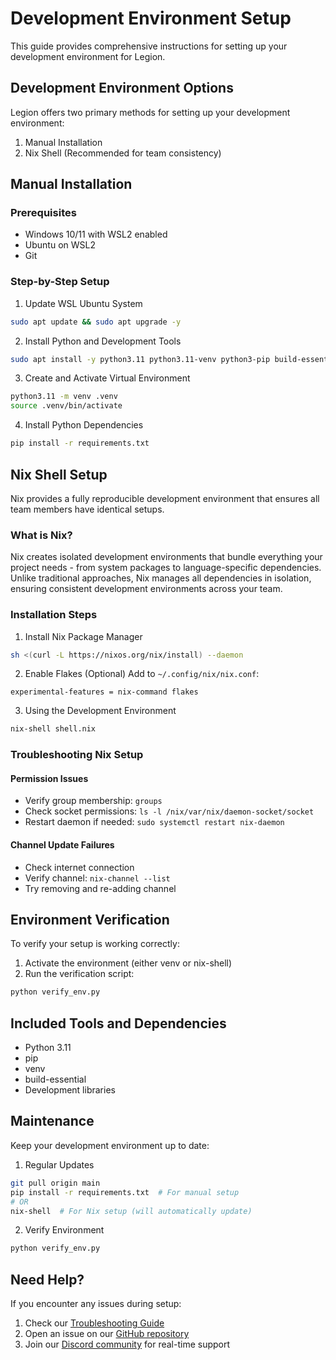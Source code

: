 # Development Environment Setup

This guide provides comprehensive instructions for setting up your development environment for Legion.

## Development Environment Options

Legion offers two primary methods for setting up your development environment:

1. Manual Installation
2. Nix Shell (Recommended for team consistency)

## Manual Installation

### Prerequisites

- Windows 10/11 with WSL2 enabled
- Ubuntu on WSL2
- Git

### Step-by-Step Setup

1. Update WSL Ubuntu System
```bash
sudo apt update && sudo apt upgrade -y
```

2. Install Python and Development Tools
```bash
sudo apt install -y python3.11 python3.11-venv python3-pip build-essential
```

3. Create and Activate Virtual Environment
```bash
python3.11 -m venv .venv
source .venv/bin/activate
```

4. Install Python Dependencies
```bash
pip install -r requirements.txt
```

## Nix Shell Setup

Nix provides a fully reproducible development environment that ensures all team members have identical setups.

### What is Nix?

Nix creates isolated development environments that bundle everything your project needs - from system packages to language-specific dependencies. Unlike traditional approaches, Nix manages all dependencies in isolation, ensuring consistent development environments across your team.

### Installation Steps

1. Install Nix Package Manager
```bash
sh <(curl -L https://nixos.org/nix/install) --daemon
```

2. Enable Flakes (Optional)
Add to `~/.config/nix/nix.conf`:
```
experimental-features = nix-command flakes
```

3. Using the Development Environment
```bash
nix-shell shell.nix
```

### Troubleshooting Nix Setup

#### Permission Issues
- Verify group membership: `groups`
- Check socket permissions: `ls -l /nix/var/nix/daemon-socket/socket`
- Restart daemon if needed: `sudo systemctl restart nix-daemon`

#### Channel Update Failures
- Check internet connection
- Verify channel: `nix-channel --list`
- Try removing and re-adding channel

## Environment Verification

To verify your setup is working correctly:

1. Activate the environment (either venv or nix-shell)
2. Run the verification script:
```bash
python verify_env.py
```

## Included Tools and Dependencies

- Python 3.11
- pip
- venv
- build-essential
- Development libraries

## Maintenance

Keep your development environment up to date:

1. Regular Updates
```bash
git pull origin main
pip install -r requirements.txt  # For manual setup
# OR
nix-shell  # For Nix setup (will automatically update)
```

2. Verify Environment
```bash
python verify_env.py
```

## Need Help?

If you encounter any issues during setup:

1. Check our [Troubleshooting Guide](troubleshooting.md)
2. Open an issue on our [GitHub repository](https://github.com/LLMP-io/Legion)
3. Join our [Discord community](https://discord.gg/legion) for real-time support
